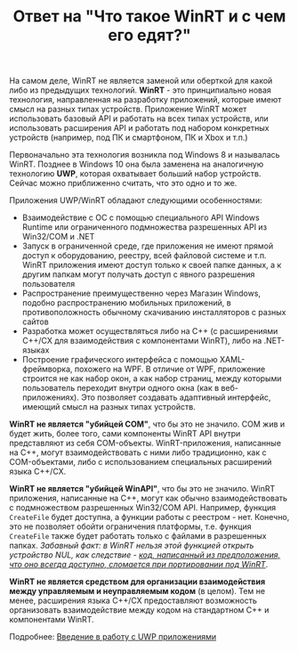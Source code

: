 ﻿---
title: "Ответ на \"Что такое WinRT и с чем его едят?\""
se.owner.user_id: 240512
se.owner.display_name: "MSDN.WhiteKnight"
se.owner.link: "https://ru.stackoverflow.com/users/240512/msdn-whiteknight"
se.answer_id: 775215
se.question_id: 774883
se.post_type: answer
se.score: 7
se.is_accepted: True
---
<p>На самом деле, WinRT не является заменой или оберткой для какой либо из предыдущих технологий. <strong>WinRT</strong> - это принципиально новая технология, направленная на разработку приложений, которые имеют смысл на разных типах устройств. Приложение WinRT может использовать базовый API и работать на всех типах устройств, или использовать расширения API и работать под набором конкретных устройств (например, под ПК и смартфоном, ПК и Xbox и т.п.)</p>

<p>Первоначально эта технология возникла под Windows 8 и называлась WinRT. Позднее в Windows 10 она была заменена на аналогичную технологию <strong>UWP</strong>, которая охватывает больший набор устройств. Сейчас можно приближенно считать, что это одно и то же.</p>

<p>Приложения UWP/WinRT обладают следующими особенностями:</p>

<ul>
<li>Взаимодействие с ОС с помощью специального API Windows Runtime или ограниченного подмножества разрешенных API из Win32/COM и .NET</li>
<li>Запуск в ограниченной среде, где приложения не имеют прямой доступ к оборудованию, реестру, всей файловой системе и т.п. WinRT приложения имеют доступ только к своей папке данных, а к другим папкам могут получать доступ с явного разрешения пользователя</li>
<li>Распространение преимущественно через Магазин Windows, подобно распространению мобильных приложений, в противоположность обычному скачиванию инсталляторов с разных сайтов</li>
<li>Разработка может осуществляться либо на С++ (с расширениями С++/CX для взаимодействия с компонентами WinRT), либо на .NET-языках</li>
<li>Построение графического интерфейса с помощью XAML-фреймворка, похожего на WPF. В отличие от WPF, приложение строится не как набор окон, а как набор страниц, между которыми пользователь переходит внутри одного окна (как в веб-приложениях). Это позволяет создавать адаптивный интерфейс, имеющий смысл на разных типах устройств.</li>
</ul>

<p><strong>WinRT не является "убийцей COM"</strong>, что бы это не значило. COM жив и будет жить, более того, сами компоненты WinRT API внутри представляют из себя COM-объекты. WinRT-приложения, написанные на С++, могут взаимодействовать с ними либо традиционно, как с COM-объектами, либо с использованием специальных расширений языка C++/CX. </p>

<p><strong>WinRT не является "убийцей WinAPI"</strong>, что бы это не значило. WinRT приложения, написанные на С++, могут как обычно взаимодействовать с подмножеством разрешенных Win32/COM API. Например, функция <code>CreateFile</code> будет доступна, а функции работы с реестром - нет. Конечно, это не позволяет обойти ограничения платформы, т.е. функция <code>CreateFile</code> также будет работать только с файлами в разрешенных папках. <em>Забавный факт: в WinRT нельзя этой функцией открыть устройство NUL, как следствие - <a href="https://social.msdn.microsoft.com/Forums/windows/ru-RU/d66c545f-dc6d-406c-873f-ea9ee0c86239/uwp-nul-device?forum=desktopprogrammingru&amp;forum=desktopprogrammingru" rel="noreferrer">код, написанный из предположения, что оно всегда доступно, сломается при портировании под WinRT</a></em>.</p>

<p><strong>WinRT не является средством для организации взаимодействия между управляемым и неуправляемым кодом</strong> (в  целом). Тем не менее, расширения языка C++/CX предоставляют возможность организовать взаимодействие между кодом на стандартном С++ и компонентами WinRT.</p>

<p>Подробнее: <a href="https://docs.microsoft.com/ru-ru/windows/uwp/get-started/universal-application-platform-guide" rel="noreferrer">Введение в работу с UWP приложениями</a></p>
